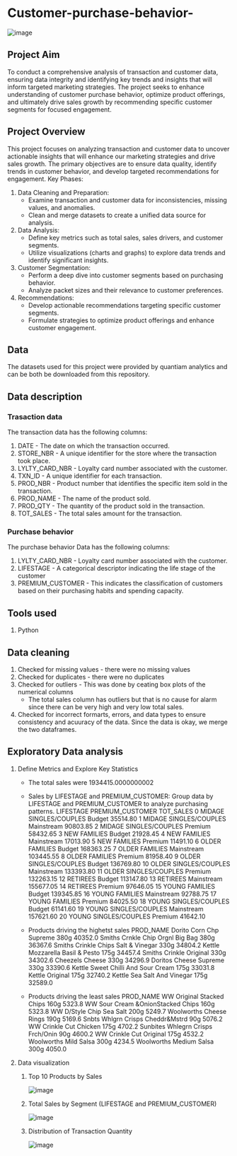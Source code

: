 # Customer-purchase-behavior-
![image](https://github.com/user-attachments/assets/d5b203d7-4a7c-434d-ab95-57762f8a51f6)

## Project Aim
To conduct a comprehensive analysis of transaction and customer data, ensuring data integrity and identifying key trends and insights that will inform targeted marketing strategies. The project seeks to enhance understanding of customer purchase behavior, optimize product offerings, and ultimately drive sales growth by recommending specific customer segments for focused engagement.

## Project Overview
This project focuses on analyzing transaction and customer data to uncover actionable insights that will enhance our marketing strategies and drive sales growth. The primary objectives are to ensure data quality, identify trends in customer behavior, and develop targeted recommendations for engagement.
Key Phases:
1. Data Cleaning and Preparation:
   - Examine transaction and customer data for inconsistencies, missing values, and anomalies.
   - Clean and merge datasets to create a unified data source for analysis.
2. Data Analysis:
   - Define key metrics such as total sales, sales drivers, and customer segments.
   - Utilize visualizations (charts and graphs) to explore data trends and identify significant insights.
3. Customer Segmentation:
   - Perform a deep dive into customer segments based on purchasing behavior.
   - Analyze packet sizes and their relevance to customer preferences.
4. Recommendations:
   - Develop actionable recommendations targeting specific customer segments.
   - Formulate strategies to optimize product offerings and enhance customer engagement.
## Data
The datasets used for this project were provided by quantiam analytics and can be both  be downloaded from this repository. 
## Data description
### Trasaction data
The transaction data has the following columns:
1. DATE - The date on which the transaction occurred.
2. STORE_NBR - A unique identifier for the store where the transaction took place.
3. LYLTY_CARD_NBR - Loyalty card number associated with the customer.
4. TXN_ID - A unique identifier for each transaction.
5. PROD_NBR - Product number that identifies the specific item sold in the transaction. 
6. PROD_NAME - The name of the product sold.
7. PROD_QTY - The quantity of the product sold in the transaction. 
8. TOT_SALES - The total sales amount for the transaction.
### Purchase behavior 
The purchase behavior Data has the following columns: 
1. LYLTY_CARD_NBR - Loyalty card number associated with the customer.
2. LIFESTAGE - A categorical descriptor indicating the life stage of the customer
3. PREMIUM_CUSTOMER - This indicates the classification of customers based on their purchasing habits and spending capacity. 
## Tools used
1. Python

## Data cleaning
1. Checked for missing values - there were no missing values
2. Checked for duplicates - there were no duplicates
3. Checked for outliers - This was done by ceating box plots of the numerical columns
   - The total sales column has outliers but that is no cause for alarm since there can be very high and very low total sales. 
4. Checked for incorrect formarts, errors, and data types to ensure consistency and acuuracy of the data.
   Since the data is okay, we merge the two dataframes. 
## Exploratory Data analysis
1. Define Metrics and Explore Key Statistics
   - The total sales were 1934415.0000000002
   - Sales by LIFESTAGE and PREMIUM_CUSTOMER: Group data by LIFESTAGE and PREMIUM_CUSTOMER to analyze purchasing patterns.
     LIFESTAGE             PREMIUM_CUSTOMER  TOT_SALES
0   MIDAGE SINGLES/COUPLES           Budget   35514.80
1   MIDAGE SINGLES/COUPLES       Mainstream   90803.85
2   MIDAGE SINGLES/COUPLES          Premium   58432.65
3             NEW FAMILIES           Budget   21928.45
4             NEW FAMILIES       Mainstream   17013.90
5             NEW FAMILIES          Premium   11491.10
6           OLDER FAMILIES           Budget  168363.25
7           OLDER FAMILIES       Mainstream  103445.55
8           OLDER FAMILIES          Premium   81958.40
9    OLDER SINGLES/COUPLES           Budget  136769.80
10   OLDER SINGLES/COUPLES       Mainstream  133393.80
11   OLDER SINGLES/COUPLES          Premium  132263.15
12                RETIREES           Budget  113147.80
13                RETIREES       Mainstream  155677.05
14                RETIREES          Premium   97646.05
15          YOUNG FAMILIES           Budget  139345.85
16          YOUNG FAMILIES       Mainstream   92788.75
17          YOUNG FAMILIES          Premium   84025.50
18   YOUNG SINGLES/COUPLES           Budget   61141.60
19   YOUNG SINGLES/COUPLES       Mainstream  157621.60
20   YOUNG SINGLES/COUPLES          Premium   41642.10

   - Products driving the highetst sales
     PROD_NAME
Dorito Corn Chp     Supreme 380g            40352.0
Smiths Crnkle Chip  Orgnl Big Bag 380g      36367.6
Smiths Crinkle Chips Salt & Vinegar 330g    34804.2
Kettle Mozzarella   Basil & Pesto 175g      34457.4
Smiths Crinkle      Original 330g           34302.6
Cheezels Cheese 330g                        34296.9
Doritos Cheese      Supreme 330g            33390.6
Kettle Sweet Chilli And Sour Cream 175g     33031.8
Kettle Original 175g                        32740.2
Kettle Sea Salt     And Vinegar 175g        32589.0
    - Products driving the least sales
      PROD_NAME
WW Original Stacked Chips 160g              5323.8
WW Sour Cream &OnionStacked Chips 160g      5323.8
WW D/Style Chip     Sea Salt 200g           5249.7
Woolworths Cheese   Rings 190g              5169.6
Snbts Whlgrn Crisps Cheddr&Mstrd 90g        5076.2
WW Crinkle Cut      Chicken 175g            4702.2
Sunbites Whlegrn    Crisps Frch/Onin 90g    4600.2
WW Crinkle Cut      Original 175g           4532.2
Woolworths Mild     Salsa 300g              4234.5
Woolworths Medium   Salsa 300g              4050.0

2. Data visualization
   1. Top 10 Products by Sales

      ![image](https://github.com/user-attachments/assets/3081fa65-0b8f-4a4b-bd18-07bed55a75db)

   2. Total Sales by Segment (LIFESTAGE and PREMIUM_CUSTOMER)

      ![image](https://github.com/user-attachments/assets/917b6936-8645-4f17-b308-2d4d192235d2)

   3. Distribution of Transaction Quantity

      ![image](https://github.com/user-attachments/assets/9db4b081-2b0d-4768-af54-c5c27f37524a)




